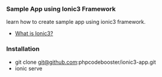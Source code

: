 ### Sample App using Ionic3 Framework

learn how to create sample app using ionic3 framework.

- [What is Ionic3?](https://learn2torials.com/a/what-is-ionic3)

### Installation
- git clone git@github.com:phpcodebooster/ionic3-app.git
- ionic serve

